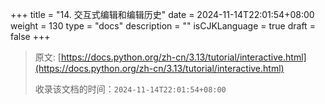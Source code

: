 +++
title = "14. 交互式编辑和编辑历史"
date = 2024-11-14T22:01:54+08:00
weight = 130
type = "docs"
description = ""
isCJKLanguage = true
draft = false
+++

> 原文: [https://docs.python.org/zh-cn/3.13/tutorial/interactive.html](https://docs.python.org/zh-cn/3.13/tutorial/interactive.html)
>
> 收录该文档的时间：`2024-11-14T22:01:54+08:00`
